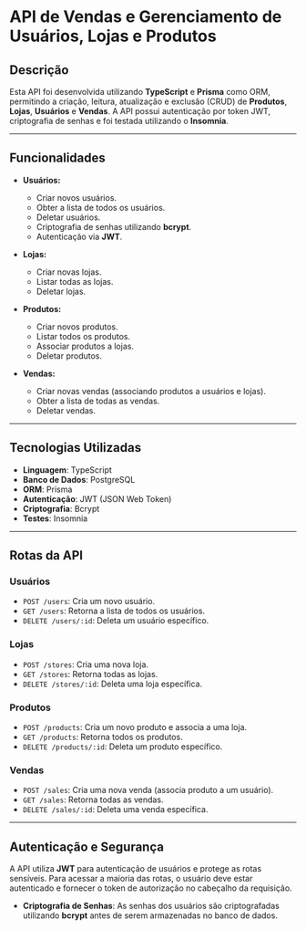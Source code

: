 # API de Vendas e Gerenciamento de Usuários, Lojas e Produtos

## Descrição
Esta API foi desenvolvida utilizando **TypeScript** e **Prisma** como ORM, permitindo a criação, leitura, atualização e exclusão (CRUD) de **Produtos**, **Lojas**, **Usuários** e **Vendas**. A API possui autenticação por token JWT, criptografia de senhas e foi testada utilizando o **Insomnia**.

---

## Funcionalidades

- **Usuários:**
  - Criar novos usuários.
  - Obter a lista de todos os usuários.
  - Deletar usuários.
  - Criptografia de senhas utilizando **bcrypt**.
  - Autenticação via **JWT**.

- **Lojas:**
  - Criar novas lojas.
  - Listar todas as lojas.
  - Deletar lojas.

- **Produtos:**
  - Criar novos produtos.
  - Listar todos os produtos.
  - Associar produtos a lojas.
  - Deletar produtos.

- **Vendas:**
  - Criar novas vendas (associando produtos a usuários e lojas).
  - Obter a lista de todas as vendas.
  - Deletar vendas.

---

## Tecnologias Utilizadas

- **Linguagem**: TypeScript
- **Banco de Dados**: PostgreSQL
- **ORM**: Prisma
- **Autenticação**: JWT (JSON Web Token)
- **Criptografia**: Bcrypt
- **Testes**: Insomnia

---

## Rotas da API

### **Usuários**

- `POST /users`: Cria um novo usuário.
- `GET /users`: Retorna a lista de todos os usuários.
- `DELETE /users/:id`: Deleta um usuário específico.

### **Lojas**

- `POST /stores`: Cria uma nova loja.
- `GET /stores`: Retorna todas as lojas.
- `DELETE /stores/:id`: Deleta uma loja específica.

### **Produtos**

- `POST /products`: Cria um novo produto e associa a uma loja.
- `GET /products`: Retorna todos os produtos.
- `DELETE /products/:id`: Deleta um produto específico.

### **Vendas**

- `POST /sales`: Cria uma nova venda (associa produto a um usuário).
- `GET /sales`: Retorna todas as vendas.
- `DELETE /sales/:id`: Deleta uma venda específica.

---

## Autenticação e Segurança

A API utiliza **JWT** para autenticação de usuários e protege as rotas sensíveis. Para acessar a maioria das rotas, o usuário deve estar autenticado e fornecer o token de autorização no cabeçalho da requisição.

- **Criptografia de Senhas**: As senhas dos usuários são criptografadas utilizando **bcrypt** antes de serem armazenadas no banco de dados.
